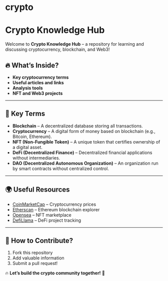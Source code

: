 # crypto
# Crypto Knowledge Hub

Welcome to **Crypto Knowledge Hub** – a repository for learning and discussing cryptocurrency, blockchain, and Web3!

## 🔥 What’s Inside?
- **Key cryptocurrency terms**
- **Useful articles and links**
- **Analysis tools**
- **NFT and Web3 projects**

---

## 📖 Key Terms

- **Blockchain** – A decentralized database storing all transactions.
- **Cryptocurrency** – A digital form of money based on blockchain (e.g., Bitcoin, Ethereum).
- **NFT (Non-Fungible Token)** – A unique token that certifies ownership of a digital asset.
- **DeFi (Decentralized Finance)** – Decentralized financial applications without intermediaries.
- **DAO (Decentralized Autonomous Organization)** – An organization run by smart contracts without centralized control.

---

## 🌍 Useful Resources

- [CoinMarketCap](https://coinmarketcap.com/) – Cryptocurrency prices
- [Etherscan](https://etherscan.io/) – Ethereum blockchain explorer
- [Opensea](https://opensea.io/) – NFT marketplace
- [DefiLlama](https://defillama.com/) – DeFi project tracking

---

## 📌 How to Contribute?

1. Fork this repository
2. Add valuable information
3. Submit a pull request!

🔥 **Let’s build the crypto community together!** 🚀
